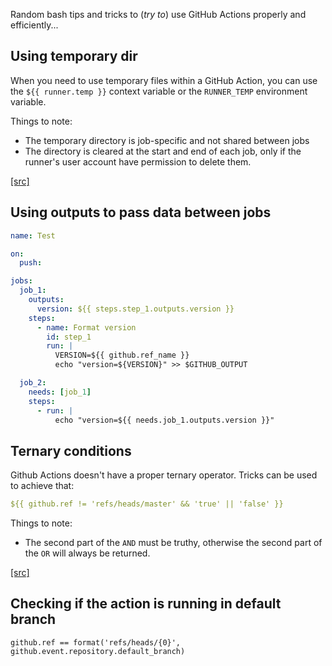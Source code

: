 Random bash tips and tricks to (_try to_) use GitHub Actions properly and efficiently...

## Using temporary dir

When you need to use temporary files within a GitHub Action, you can use the `${{ runner.temp }}` context variable or the `RUNNER_TEMP` environment variable.

Things to note:
- The temporary directory is job-specific and not shared between jobs
- The directory is cleared at the start and end of each job, only if the runner's user account have permission to delete them.

[\[src\]](https://docs.github.com/en/actions/writing-workflows/choosing-what-your-workflow-does/accessing-contextual-information-about-workflow-runs#runner-context)

## Using outputs to pass data between jobs

```yaml
name: Test

on:
  push:

jobs:
  job_1:
    outputs:
      version: ${{ steps.step_1.outputs.version }}
    steps:
      - name: Format version
        id: step_1
        run: |
          VERSION=${{ github.ref_name }}
          echo "version=${VERSION}" >> $GITHUB_OUTPUT

  job_2:
    needs: [job_1]
    steps:
      - run: |
          echo "version=${{ needs.job_1.outputs.version }}"
```

## Ternary conditions

Github Actions doesn't have a proper ternary operator. Tricks can be used to achieve that:

```yaml
${{ github.ref != 'refs/heads/master' && 'true' || 'false' }}
```

Things to note:
- The second part of the `AND` must be truthy, otherwise the second part of the `OR` will always be returned.

[\[src\]](https://github.com/orgs/community/discussions/26738)

## Checking if the action is running in default branch

```
github.ref == format('refs/heads/{0}', github.event.repository.default_branch)
```
